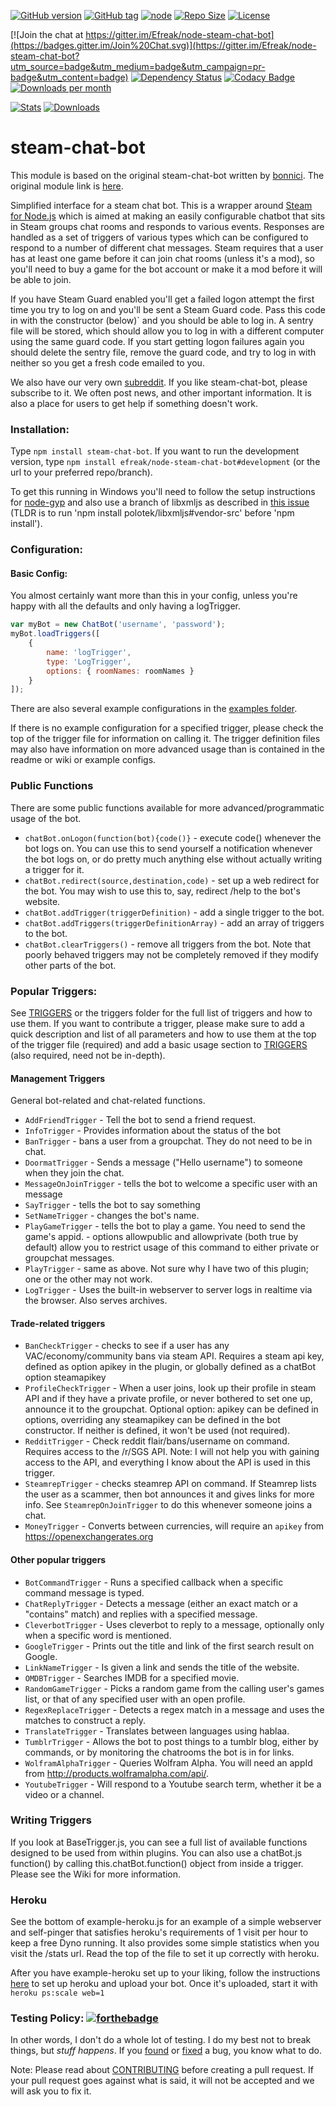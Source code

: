 [![GitHub version](https://img.shields.io/github/release/efreak/node-steam-chat-bot.svg?label=ver)](https://github.com/Efreak/node-steam-chat-bot/releases/latest)
[![GitHub tag](https://img.shields.io/github/tag/efreak/node-steam-chat-bot.svg)](https://github.com/Efreak/node-steam-chat-bot/tags/latest)
[![node](https://img.shields.io/node/v/steam-chat-bot.svg)](https://npmjs.com/package/steam-chat-bot)
[![Repo Size](https://reposs.herokuapp.com/?path=Efreak/node-steam-chat-bot)]()
[![License](https://img.shields.io/badge/license-MIT-44CC11.svg)](https://efreak.mit-license.org)

[![Join the chat at https://gitter.im/Efreak/node-steam-chat-bot](https://badges.gitter.im/Join%20Chat.svg)](https://gitter.im/Efreak/node-steam-chat-bot?utm_source=badge&utm_medium=badge&utm_campaign=pr-badge&utm_content=badge)
[![Dependency Status](https://www.versioneye.com/user/projects/547014ce9dcf6d5567000b49/badge.svg?style=flat)](https://www.versioneye.com/user/projects/547014ce9dcf6d5567000b49)
[![Codacy Badge](https://img.shields.io/codacy/79e3862b9b2b4e0fbbcf9e980fcb6263.svg)](https://www.codacy.com/public/efreak2004/node-steam-chat-bot)
[![Downloads per month](https://img.shields.io/npm/dm/steam-chat-bot.svg?label=DLs)](https://npmjs.com/package/steam-chat-bot)

[![Stats](https://nodei.co/npm/steam-chat-bot.png?downloads=true&downloadRank=true&stars=true)](https://nodei.co/npm/steam-chat-bot/)
[![Downloads](https://nodei.co/npm-dl/steam-chat-bot.png?months=6&height=2)](https://nodei.co/npm/steam-chat-bot/)

# steam-chat-bot

This module is based on the original steam-chat-bot written by [bonnici](https://github.com/bonnici). The original module link is [here](https://github.com/bonnici/node-steam-chat-bot).

Simplified interface for a steam chat bot. This is a wrapper around [Steam for Node.js](https://github.com/seishun/node-steam) which is aimed at making an easily configurable chatbot that sits in Steam groups chat rooms and responds to various events. Responses are handled as a set of triggers of various types which can be configured to respond to a number of different chat messages. Steam requires that a user has at least one game before it can join chat rooms (unless it's a mod), so you'll need to buy a game for the bot account or make it a mod before it will be able to join.

If you have Steam Guard enabled you'll get a failed logon attempt the first time you try to log on and you'll be sent a Steam Guard code. Pass this code in with the constructor (below)` and you should be able to log in. A sentry file will be stored, which should allow you to log in with a different computer using the same guard code. If you start getting logon failures again you should delete the sentry file, remove the guard code, and try to log in with neither so you get a fresh code emailed to you.

We also have our very own [subreddit](http://reddit.com/r/NodeSteamChatBot). If you like steam-chat-bot, please subscribe to it. We often post news, and other important information. It is also a place for users to get help if something doesn't work.
### Installation:

Type `npm install steam-chat-bot`. If you want to run the development version, type `npm install efreak/node-steam-chat-bot#development` (or the url to your preferred repo/branch).

To get this running in Windows you'll need to follow the setup instructions for [node-gyp](https://github.com/TooTallNate/node-gyp#installation) and also use a branch of libxmljs as described in [this issue](https://github.com/polotek/libxmljs/issues/176) (TLDR is to run 'npm install polotek/libxmljs#vendor-src' before 'npm install').

### Configuration:

#### Basic Config:

You almost certainly want more than this in your config, unless you're happy with all the defaults and only having a logTrigger.

```javascript
var myBot = new ChatBot('username', 'password');
myBot.loadTriggers([
	{
		name: 'logTrigger',
		type: 'LogTrigger',
		options: { roomNames: roomNames }
	}
]);
```

There are also several example configurations in the [examples folder](https://github.com/Efreak/node-steam-chat-bot/tree/master/examples).

If there is no example configuration for a specified trigger, please check the top of the trigger file for information on calling it. The trigger definition files may also have information on more advanced usage than is contained in the readme or wiki or example configs.

### Public Functions

There are some public functions available for more advanced/programmatic usage of the bot.

- `chatBot.onLogon(function(bot){code()}` - execute code() whenever the bot logs on. You can use this to send yourself a notification whenever the bot logs on, or do pretty much anything else without actually writing a trigger for it.
- `chatBot.redirect(source,destination,code)` - set up a web redirect for the bot. You may wish to use this to, say, redirect /help to the bot's website.
- `chatBot.addTrigger(triggerDefinition)` - add a single trigger to the bot.
- `chatBot.addTriggers(triggerDefinitionArray)` - add an array of triggers to the bot.
- `chatBot.clearTriggers()` - remove all triggers from the bot. Note that poorly behaved triggers may not be completely removed if they modify other parts of the bot.

### Popular Triggers:

See [TRIGGERS](TRIGGERS) or the triggers folder for the full list of triggers and how
to use them. If you want to contribute a trigger, please make sure to add a quick description and list of all parameters and how to use them at the
top of the trigger file (required) and add a basic usage section to [TRIGGERS](TRIGGERS) (also required, need not be in-depth).

#### Management Triggers

General bot-related and chat-related functions.

- `AddFriendTrigger` - Tell the bot to send a friend request.
- `InfoTrigger` - Provides information about the status of the bot
- `BanTrigger` - bans a user from a groupchat. They do not need to be in chat.
- `DoormatTrigger` - Sends a message ("Hello username") to someone when they join the chat.
- `MessageOnJoinTrigger` - tells the bot to welcome a specific user with an message
- `SayTrigger` - tells the bot to say something
- `SetNameTrigger` - changes the bot's name.
- `PlayGameTrigger` - tells the bot to play a game. You need to send the game's appid. - options allowpublic and allowprivate (both true by default) allow you to restrict usage of this command to either private or groupchat messages.
- `PlayTrigger` - same as above. Not sure why I have two of this plugin; one or the other may not work.
- `LogTrigger` - Uses the built-in webserver to server logs in realtime via the browser. Also serves archives.

#### Trade-related triggers

- `BanCheckTrigger` - checks to see if a user has any VAC/economy/community bans via steam API. Requires a steam api key, defined as option apikey in the plugin, or globally defined as a chatBot option steamapikey
- `ProfileCheckTrigger` - When a user joins, look up their profile in steam API and if they have a private profile, or never bothered to set one up, announce it to the groupchat. Optional option: apikey can be defined in options, overriding any steamapikey can be defined in the bot constructor. If neither is defined, it won't be used (not required).
- `RedditTrigger` - Check reddit flair/bans/username on command. Requires access to the /r/SGS API. Note: I will not help you with gaining access to the API, and everything I know about the API is used in this trigger.
- `SteamrepTrigger` - checks steamrep API on command. If Steamrep lists the user as a scammer, then bot announces it and gives links for more info. See `SteamrepOnJoinTrigger` to do this whenever someone joins a chat.
- `MoneyTrigger` - Converts between currencies, will require an `apikey` from https://openexchangerates.org

#### Other popular triggers

- `BotCommandTrigger` - Runs a specified callback when a specific command message is typed.
- `ChatReplyTrigger` - Detects a message (either an exact match or a "contains" match) and replies with a specified message.
- `CleverbotTrigger` - Uses cleverbot to reply to a message, optionally only when a specific word is mentioned.
- `GoogleTrigger` - Prints out the title and link of the first search result on Google.
- `LinkNameTrigger` - Is given a link and sends the title of the website.
- `OMDBTrigger` - Searches IMDB for  a specified movie.
- `RandomGameTrigger` - Picks a random game from the calling user's games list, or that of any specified user with an open profile.
- `RegexReplaceTrigger` - Detects a regex match in a message and uses the matches to construct a reply.
- `TranslateTrigger` - Translates between languages using hablaa.
- `TumblrTrigger` - Allows the bot to post things to a tumblr blog, either by commands, or by monitoring the chatrooms the bot is in for links.
- `WolframAlphaTrigger` - Queries Wolfram Alpha. You will need an appId from http://products.wolframalpha.com/api/.
- `YoutubeTrigger` - Will respond to a Youtube search term, whether it be a video or a channel.

### Writing Triggers

If you look at BaseTrigger.js, you can see a full list of available functions designed to be used from within plugins. You can also use a chatBot.js function() by calling this.chatBot.function() object from inside a trigger. Please see the Wiki for more information.

### Heroku

See the bottom of example-heroku.js for an example of a simple webserver and self-pinger that satisfies heroku's requirements of 1 visit per hour to keep a free Dyno running. It also provides some simple statistics when you visit the /stats url. Read the top of the file to set it up correctly with heroku.

After you have example-heroku set up to your liking, follow the instructions [here](https://devcenter.heroku.com/articles/git) to set up heroku and upload your bot. Once it's uploaded, start it with `heroku ps:scale web=1`

### Testing Policy: [![forthebadge](http://forthebadge.com/images/badges/fuck-it-ship-it.svg)](http://forthebadge.com "Because we care™")

In other words, I don't do a whole lot of testing. I do my best not to break things, but *stuff happens*. If you [found](https://github.com/Efreak/node-steam-chat-bot/issues/new) or [fixed](https://github.com/Efreak/node-steam-chat-bot/compare/) a bug, you know what to do.

Note: Please read about [CONTRIBUTING](CONTRIBUTING) before creating a pull request. If your pull request goes against what is said, it will not be accepted and we will ask you to fix it. 
